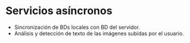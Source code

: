 # **Servicios asíncronos**
* Sincronización de BDs locales con BD del servidor.
* Análisis y detección de texto de las imágenes subidas por el usuario.